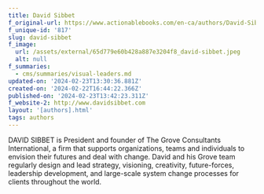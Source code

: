 ```yaml
---
title: David Sibbet
f_original-url: https://www.actionablebooks.com/en-ca/authors/David-Sibbet/
f_unique-id: '817'
slug: david-sibbet
f_image:
  url: /assets/external/65d779e60b428a887e3204f8_david-sibbet.jpeg
  alt: null
f_summaries:
  - cms/summaries/visual-leaders.md
updated-on: '2024-02-23T13:30:36.881Z'
created-on: '2024-02-22T16:44:22.366Z'
published-on: '2024-02-23T13:42:23.311Z'
f_website-2: http://www.davidsibbet.com
layout: '[authors].html'
tags: authors
---
```


DAVID SIBBET is President and founder of The Grove Consultants International, a firm that supports organizations, teams and individuals to envision their futures and deal with change. David and his Grove team regularly design and lead strategy, visioning, creativity, future-forces, leadership development, and large-scale system change processes for clients throughout the world.
